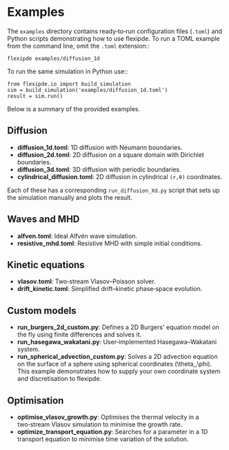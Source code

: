 # Examples

The ``examples`` directory contains ready‑to‑run configuration files
(``.toml``) and Python scripts demonstrating how to use flexipde.  To
run a TOML example from the command line, omit the ``.toml`` extension::

    flexipde examples/diffusion_1d

To run the same simulation in Python use::

    from flexipde.io import build_simulation
    sim = build_simulation('examples/diffusion_1d.toml')
    result = sim.run()

Below is a summary of the provided examples.

## Diffusion

- **diffusion_1d.toml**: 1D diffusion with Neumann boundaries.
- **diffusion_2d.toml**: 2D diffusion on a square domain with Dirichlet boundaries.
- **diffusion_3d.toml**: 3D diffusion with periodic boundaries.
- **cylindrical_diffusion.toml**: 2D diffusion in cylindrical ``(r,θ)`` coordinates.

Each of these has a corresponding ``run_diffusion_Xd.py`` script that sets up
the simulation manually and plots the result.

## Waves and MHD

- **alfven.toml**: Ideal Alfvén wave simulation.
- **resistive_mhd.toml**: Resistive MHD with simple initial conditions.

## Kinetic equations

- **vlasov.toml**: Two‑stream Vlasov–Poisson solver.
- **drift_kinetic.toml**: Simplified drift–kinetic phase‑space evolution.

## Custom models

- **run_burgers_2d_custom.py**: Defines a 2D Burgers' equation model on the fly
  using finite differences and solves it.
- **run_hasegawa_wakatani.py**: User‑implemented Hasegawa–Wakatani system.
- **run_spherical_advection_custom.py**: Solves a 2D advection equation on
  the surface of a sphere using spherical coordinates (\theta,\,\phi).  This
  example demonstrates how to supply your own coordinate system and
  discretisation to flexipde.

## Optimisation

- **optimise_vlasov_growth.py**: Optimises the thermal velocity in a two‑stream
  Vlasov simulation to minimise the growth rate.
- **optimize_transport_equation.py**: Searches for a parameter in a 1D
  transport equation to minimise time variation of the solution.